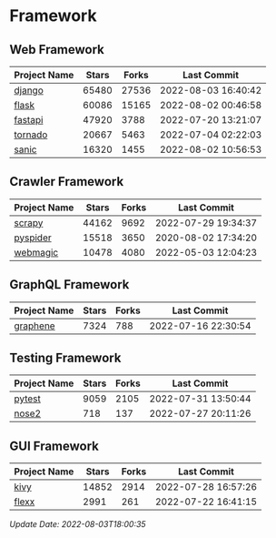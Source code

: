 # Framework

## Web Framework
| Project Name | Stars | Forks | Last Commit |
| ------------ | ----- | ----- | ----------- |
| [django](https://github.com/django/django) | 65480 | 27536 | 2022-08-03 16:40:42 |
| [flask](https://github.com/pallets/flask) | 60086 | 15165 | 2022-08-02 00:46:58 |
| [fastapi](https://github.com/tiangolo/fastapi) | 47920 | 3788 | 2022-07-20 13:21:07 |
| [tornado](https://github.com/tornadoweb/tornado) | 20667 | 5463 | 2022-07-04 02:22:03 |
| [sanic](https://github.com/sanic-org/sanic) | 16320 | 1455 | 2022-08-02 10:56:53 |

## Crawler Framework
| Project Name | Stars | Forks | Last Commit |
| ------------ | ----- | ----- | ----------- |
| [scrapy](https://github.com/scrapy/scrapy) | 44162 | 9692 | 2022-07-29 19:34:37 |
| [pyspider](https://github.com/binux/pyspider) | 15518 | 3650 | 2020-08-02 17:34:20 |
| [webmagic](https://github.com/code4craft/webmagic) | 10478 | 4080 | 2022-05-03 12:04:23 |

## GraphQL Framework
| Project Name | Stars | Forks | Last Commit |
| ------------ | ----- | ----- | ----------- |
| [graphene](https://github.com/graphql-python/graphene) | 7324 | 788 | 2022-07-16 22:30:54 |

## Testing Framework
| Project Name | Stars | Forks | Last Commit |
| ------------ | ----- | ----- | ----------- |
| [pytest](https://github.com/pytest-dev/pytest) | 9059 | 2105 | 2022-07-31 13:50:44 |
| [nose2](https://github.com/nose-devs/nose2) | 718 | 137 | 2022-07-27 20:11:26 |

## GUI Framework
| Project Name | Stars | Forks | Last Commit |
| ------------ | ----- | ----- | ----------- |
| [kivy](https://github.com/kivy/kivy) | 14852 | 2914 | 2022-07-28 16:57:26 |
| [flexx](https://github.com/flexxui/flexx) | 2991 | 261 | 2022-07-22 16:41:15 |

*Update Date: 2022-08-03T18:00:35*